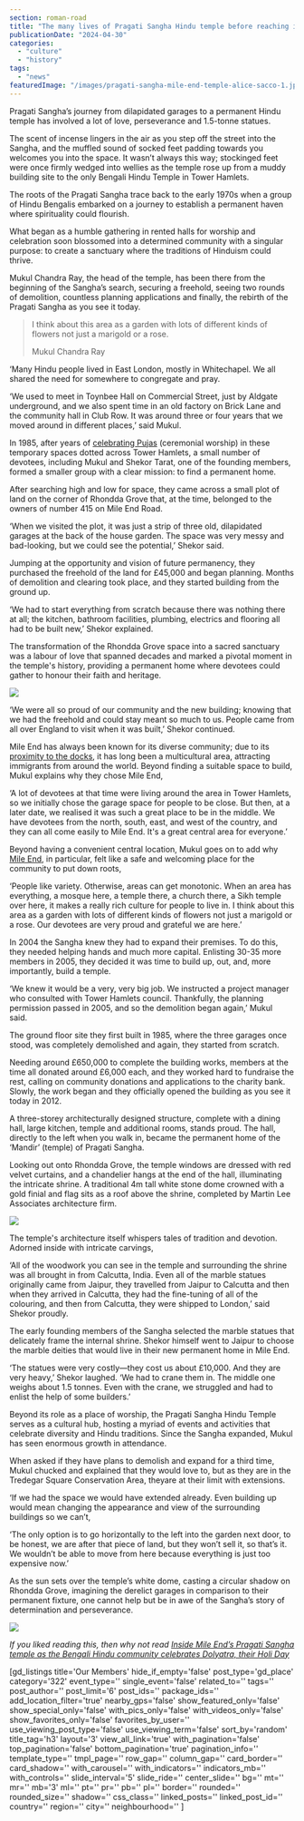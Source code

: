 ```yaml
---
section: roman-road
title: "The many lives of Pragati Sangha Hindu temple before reaching its final incarnation"
publicationDate: "2024-04-30"
categories: 
  - "culture"
  - "history"
tags: 
  - "news"
featuredImage: "/images/pragati-sangha-mile-end-temple-alice-sacco-1.jpg"
---
```


Pragati Sangha’s journey from dilapidated garages to a permanent Hindu temple has involved a lot of love, perseverance and 1.5-tonne statues.

The scent of incense lingers in the air as you step off the street into the Sangha, and the muffled sound of socked feet padding towards you welcomes you into the space. It wasn’t always this way; stockinged feet were once firmly wedged into wellies as the temple rose up from a muddy building site to the only Bengali Hindu Temple in Tower Hamlets.

The roots of the Pragati Sangha trace back to the early 1970s when a group of Hindu Bengalis embarked on a journey to establish a permanent haven where spirituality could flourish. 

What began as a humble gathering in rented halls for worship and celebration soon blossomed into a determined community with a singular purpose: to create a sanctuary where the traditions of Hinduism could thrive. 

Mukul Chandra Ray, the head of the temple, has been there from the beginning of the Sangha’s search, securing a freehold, seeing two rounds of demolition, countless planning applications and finally, the rebirth of the Pragati Sangha as you see it today.

> I think about this area as a garden with lots of different kinds of flowers not just a marigold or a rose.
> 
> Mukul Chandra Ray

‘Many Hindu people lived in East London, mostly in Whitechapel. We all shared the need for somewhere to congregate and pray. 

‘We used to meet in Toynbee Hall on Commercial Street, just by Aldgate underground, and we also spent time in an old factory on Brick Lane and the community hall in Club Row. It was around three or four years that we moved around in different places,’ said Mukul.

In 1985, after years of [celebrating Pujas](https://romanroadlondon.com/holi-day-dolyatra-pragati-sangha-hindu-temple-mile-end/) (ceremonial worship) in these temporary spaces dotted across Tower Hamlets, a small number of devotees, including Mukul and Shekor Tarat, one of the founding members, formed a smaller group with a clear mission: to find a permanent home. 

After searching high and low for space, they came across a small plot of land on the corner of Rhondda Grove that, at the time, belonged to the owners of number 415 on Mile End Road.  

‘When we visited the plot, it was just a strip of three old, dilapidated garages at the back of the house garden. The space was very messy and bad-looking, but we could see the potential,’ Shekor said. 

Jumping at the opportunity and vision of future permanency, they purchased the freehold of the land for £45,000 and began planning. Months of demolition and clearing took place, and they started building from the ground up. 

‘We had to start everything from scratch because there was nothing there at all; the kitchen, bathroom facilities, plumbing, electrics and flooring all had to be built new,’ Shekor explained.

The transformation of the Rhondda Grove space into a sacred sanctuary was a labour of love that spanned decades and marked a pivotal moment in the temple's history, providing a permanent home where devotees could gather to honour their faith and heritage.

![](/images/pragati-sangha-mile-end-temple-alice-sacco-5-1024x683.jpg)

‘We were all so proud of our community and the new building; knowing that we had the freehold and could stay meant so much to us. People came from all over England to visit when it was built,’ Shekor continued.

Mile End has always been known for its diverse community; due to its [proximity to the docks](https://www.walks.com/blog/london-docklands-history/), it has long been a multicultural area, attracting immigrants from around the world. Beyond finding a suitable space to build, Mukul explains why they chose Mile End, 

‘A lot of devotees at that time were living around the area in Tower Hamlets, so we initially chose the garage space for people to be close. But then, at a later date, we realised it was such a great place to be in the middle. We have devotees from the north, south, east, and west of the country, and they can all come easily to Mile End. It's a great central area for everyone.’

Beyond having a convenient central location, Mukul goes on to add why [Mile End](https://romanroadlondon.com/mile-end-tube-luke-agbaimoni-photographs/), in particular, felt like a safe and welcoming place for the community to put down roots, 

‘People like variety. Otherwise, areas can get monotonic. When an area has everything, a mosque here, a temple there, a church there, a Sikh temple over here, it makes a really rich culture for people to live in. I think about this area as a garden with lots of different kinds of flowers not just a marigold or a rose. Our devotees are very proud and grateful we are here.’

In 2004 the Sangha knew they had to expand their premises. To do this, they needed helping hands and much more capital. Enlisting 30-35 more members in 2005, they decided it was time to build up, out, and, more importantly, build a temple. 

‘We knew it would be a very, very big job. We instructed a project manager who consulted with Tower Hamlets council. Thankfully, the planning permission passed in 2005, and so the demolition began again,’ Mukul said. 

The ground floor site they first built in 1985, where the three garages once stood, was completely demolished and again, they started from scratch. 

Needing around £650,000 to complete the building works, members at the time all donated around £6,000 each, and they worked hard to fundraise the rest, calling on community donations and applications to the charity bank. Slowly, the work began and they officially opened the building as you see it today in 2012.

A three-storey architecturally designed structure, complete with a dining hall, large kitchen, temple and additional rooms, stands proud. The hall, directly to the left when you walk in, became the permanent home of the ‘Mandir’ (temple) of Pragati Sangha. 

Looking out onto Rhondda Grove, the temple windows are dressed with red velvet curtains, and a chandelier hangs at the end of the hall, illuminating the intricate shrine. A traditional 4m tall white stone dome crowned with a gold finial and flag sits as a roof above the shrine, completed by Martin Lee Associates architecture firm. 

![](/images/pragati-sangha-mile-end-temple-alice-sacco-3-1024x683.jpg)

The temple's architecture itself whispers tales of tradition and devotion. Adorned inside with intricate carvings,

‘All of the woodwork you can see in the temple and surrounding the shrine was all brought in from Calcutta, India. Even all of the marble statues originally came from Jaipur, they travelled from Jaipur to Calcutta and then when they arrived in Calcutta, they had the fine-tuning of all of the colouring, and then from Calcutta, they were shipped to London,’ said Shekor proudly.

The early founding members of the Sangha selected the marble statues that delicately frame the internal shrine. Shekor himself went to Jaipur to choose the marble deities that would live in their new permanent home in Mile End. 

‘The statues were very costly—they cost us about £10,000. And they are very heavy,’ Shekor laughed. ‘We had to crane them in. The middle one weighs about 1.5 tonnes. Even with the crane, we struggled and had to enlist the help of some builders.’

Beyond its role as a place of worship, the Pragati Sangha Hindu Temple serves as a cultural hub, hosting a myriad of events and activities that celebrate diversity and Hindu traditions. Since the Sangha expanded, Mukul has seen enormous growth in attendance. 

When asked if they have plans to demolish and expand for a third time, Mukul chucked and explained that they would love to, but as they are in the Tredegar Square Conservation Area, theyare at their limit with extensions. 

‘If we had the space we would have extended already. Even building up would mean changing the appearance and view of the surrounding buildings so we can’t,

‘The only option is to go horizontally to the left into the garden next door, to be honest, we are after that piece of land, but they won’t sell it, so that’s it. We wouldn’t be able to move from here because everything is just too expensive now.’

As the sun sets over the temple’s white dome, casting a circular shadow on Rhondda Grove, imagining the derelict garages in comparison to their permanent fixture, one cannot help but be in awe of the Sangha’s story of determination and perseverance.

![](/images/pragati-sangha-mile-end-temple-11-1024x683.jpg)

_If you liked reading this, then why not read_ [_Inside Mile End’s Pragati Sangha temple as the Bengali Hindu community celebrates Dolyatra, their Holi Day_](https://romanroadlondon.com/holi-day-dolyatra-pragati-sangha-hindu-temple-mile-end/)

\[gd\_listings title='Our Members' hide\_if\_empty='false' post\_type='gd\_place' category='322' event\_type='' single\_event='false' related\_to='' tags='' post\_author='' post\_limit='6' post\_ids='' package\_ids='' add\_location\_filter='true' nearby\_gps='false' show\_featured\_only='false' show\_special\_only='false' with\_pics\_only='false' with\_videos\_only='false' show\_favorites\_only='false' favorites\_by\_user='' use\_viewing\_post\_type='false' use\_viewing\_term='false' sort\_by='random' title\_tag='h3' layout='3' view\_all\_link='true' with\_pagination='false' top\_pagination='false' bottom\_pagination='true' pagination\_info='' template\_type='' tmpl\_page='' row\_gap='' column\_gap='' card\_border='' card\_shadow='' with\_carousel='' with\_indicators='' indicators\_mb='' with\_controls='' slide\_interval='5' slide\_ride='' center\_slide='' bg='' mt='' mr='' mb='3' ml='' pt='' pr='' pb='' pl='' border='' rounded='' rounded\_size='' shadow='' css\_class='' linked\_posts='' linked\_post\_id='' country='' region='' city='' neighbourhood='' \]
